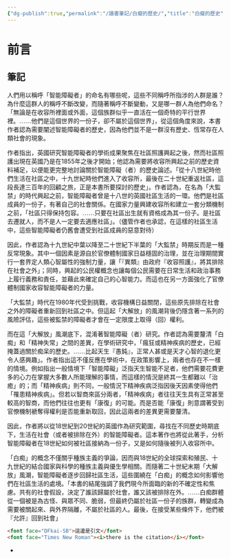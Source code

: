 ```yaml
---
{"dg-publish":true,"permalink":"/讀書筆記/白癡的歷史/","title":"白癡的歷史","tags":["🎯學習歷程檔案","Reading_Notes"],"noteIcon":"3","created":"2025-05-06T02:37:06.000+08:00","updated":"2025-05-30T18:39:07.000+08:00"}
---
```



# 前言
## 筆記

人們用以稱呼「智能障礙者」的命名有哪些呢，這些不同稱呼所指涉的人群是誰？為什麼這群人的稱呼不斷改變，而隨著稱呼不斷變動，又是哪一群人為他們命名？「<font face="DFkai-SB">無論是在收容所裡面或外面，這個族群似乎一直活在一個奇特的平行世界裡。……他們是這個世界的一份子，卻不屬於這個世界</font>」，從這個角度來說，本書作者認為需要闡述智能障礙者的歷史，因為他們並不是一群沒有歷史、恆常存在人類社會的現象。

作者指出，英國研究智能障礙者的學術成果聚焦在社區照護興起之後，然而社區照護出現在英國乃是在1855年之後才開始；他認為需要將收容所興起之前的歷史資料補足，以便能更完整地討論關於智能障礙（者）的歷史論述。「<font face="DFkai-SB">從十八世紀時他們生活在社區之中，十九世紀時他們進入了收容所，最後在二十世紀重返社區，這段長達三百年的回顧之旅，正是本書所要探討的歷史</font>」。作者認為，在名為「大監禁」的時代興起之前，智能障礙者曾是十八世的英國社區生活的一環。他們是社區成員的一份子，有著自己的社會關係。在國家力量興建收容所和建立一套分類機制之前，「<font face="DFkai-SB">社區只得保持包容。……只要在社區出生就有資格成為其一份子。是社區去遷就人，而不是人一定要去適應社區</font>」。（儘管作者也承認，在這樣的社區生活中，這些智能障礙者仍舊會遭受到社區成員的惡意對待）

因此，作者認為十九世紀中葉以降至二十世紀下半葉的「大監禁」時期反而是一種反常現象。其中一個因素是源自於官僚體制國家日益穩固的治理，並在治理期間實行一套界定人類心智屬性的強制力量，讓「<font face="DFkai-SB">『異類』由政府『收容照護』，將其排除在社會之外</font>」；同時，興起的公民權概念也讓每個公民需要在日常生活和政治事務上履行義務和責任，並藉此來確定自己的心智能力。而這也在另一方面強化了官僚體制國家收容智能障礙者的力量。

「大監禁」時代在1980年代受到挑戰，收容機構日益關閉，這些原先排除在社會之外的障礙者重新回到社區之中。但這起「大解放」的風潮背後仍隱含著一系列的風險評估，這些被監禁的障礙者才會在一定限度上取得（回）權利。

而在這「大解放」風潮底下，混淆著智能障礙（者）研究。作者認為需要釐清「白痴」和「精神失常」之間的差異，在學術研究中，「<font face="DFkai-SB">瘋狂或精神疾病的歷史，已經掩蓋過關於痴呆的歷史。……比起天生『愚鈍』，正常人甚或是天才心智的退化更令人感興趣</font>」。作者指出這不僅反應在學術中，在政策影響上，兩者也存在不一樣的情境。例如指出一般情境下「智能障礙」泛指天生智能不足者，他們需要花費更多的心力在掌握大多數人所能理解的事情，而這樣的情況是終其一生都難以「治癒」的；而「精神疾病」則不同，一般情況下精神疾病泛指因後天因素使得他們「罹患精神疾病」。但若以智商來區分兩者，「精神疾病」者往往天生具有正常甚至較高的智商，而他們往往也更有「康復」的可能。而是否能「康復」則意謂著受到官僚機制褫奪得權利是否能重新取回，因此這兩者的差異更需要釐清。

因此，作者將以從18世紀到20世紀的英國作為研究範圍，尋找在不同歷史時期底下，生活在社會（或者被排除在外）的智能障礙者。這本著作也將從此著手，分析智能障礙者在18世紀如何被社區接納為一份子，又是如何隨後被列入收容所中。

「白痴」的概念不僅關乎種族主義的爭論，因而與18世紀的全球探索和殖民、十九世紀的結合國家與科學的種族主義與優生學相關。而隨著二十世紀末期「大解放」風潮，智能障礙者逐步回歸社區生活，這些圍繞在「白痴」的概念如何影響他們在社區生活的處境。「<font face="DFkai-SB">本書的結尾強調了我們現今所面臨的新的不確定性和焦慮。共有的社會假設，決定了誰該歸屬於社會，誰又該被排除在外。……白痴群體從一個被是為古怪、與眾不同、脆弱，但最終仍屬於社區一份子的族群，轉變成為需要被關起來、與外界隔離，不屬於社區的人。最後，在接受某些條件下，他們被『允許』回到社會</font>」




```html
<font face="DFkai-SB">這邊是引文</font>
<font face="Times New Roman"><i>there is the citation</i></font>
```






- 
